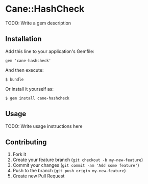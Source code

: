 # Cane::HashCheck

TODO: Write a gem description

## Installation

Add this line to your application's Gemfile:

    gem 'cane-hashcheck'

And then execute:

    $ bundle

Or install it yourself as:

    $ gem install cane-hashcheck

## Usage

TODO: Write usage instructions here

## Contributing

1. Fork it
2. Create your feature branch (`git checkout -b my-new-feature`)
3. Commit your changes (`git commit -am 'Add some feature'`)
4. Push to the branch (`git push origin my-new-feature`)
5. Create new Pull Request
